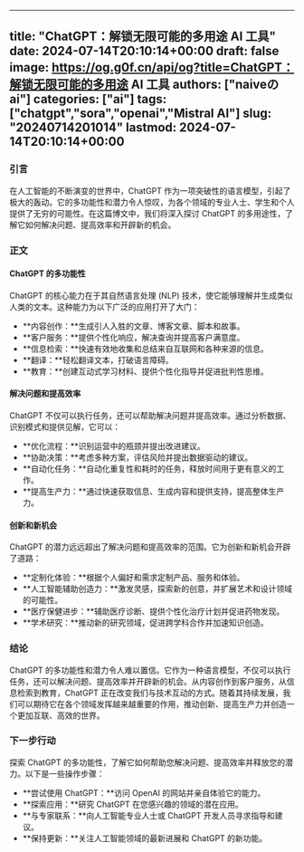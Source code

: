 
---
title: "ChatGPT：解锁无限可能的多用途 AI 工具"
date: 2024-07-14T20:10:14+00:00
draft: false
image: https://og.g0f.cn/api/og?title=ChatGPT：解锁无限可能的多用途 AI 工具
authors: ["naiveのai"]
categories: ["ai"]
tags: ["chatgpt","sora","openai","Mistral AI"]
slug: "20240714201014"
lastmod: 2024-07-14T20:10:14+00:00
---
### 引言

在人工智能的不断演变的世界中，ChatGPT 作为一项突破性的语言模型，引起了极大的轰动。它的多功能性和潜力令人惊叹，为各个领域的专业人士、学生和个人提供了无穷的可能性。在这篇博文中，我们将深入探讨 ChatGPT 的多用途性，了解它如何解决问题、提高效率和开辟新的机会。

### 正文

#### ChatGPT 的多功能性

ChatGPT 的核心能力在于其自然语言处理 (NLP) 技术，使它能够理解并生成类似人类的文本。这种能力为以下广泛的应用打开了大门：

- **内容创作：**生成引人入胜的文章、博客文章、脚本和故事。
- **客户服务：**提供个性化响应，解决查询并提高客户满意度。
- **信息检索：**快速有效地收集和总结来自互联网和各种来源的信息。
- **翻译：**轻松翻译文本，打破语言障碍。
- **教育：**创建互动式学习材料、提供个性化指导并促进批判性思维。

#### 解决问题和提高效率

ChatGPT 不仅可以执行任务，还可以帮助解决问题并提高效率。通过分析数据、识别模式和提供见解，它可以：

- **优化流程：**识别运营中的瓶颈并提出改进建议。
- **协助决策：**考虑多种方案，评估风险并提出数据驱动的建议。
- **自动化任务：**自动化重复性和耗时的任务，释放时间用于更有意义的工作。
- **提高生产力：**通过快速获取信息、生成内容和提供支持，提高整体生产力。

#### 创新和新机会

ChatGPT 的潜力远远超出了解决问题和提高效率的范围。它为创新和新机会开辟了道路：

- **定制化体验：**根据个人偏好和需求定制产品、服务和体验。
- **人工智能辅助创造力：**激发灵感，探索新的创意，并扩展艺术和设计领域的可能性。
- **医疗保健进步：**辅助医疗诊断、提供个性化治疗计划并促进药物发现。
- **学术研究：**推动新的研究领域，促进跨学科合作并加速知识创造。

### 结论

ChatGPT 的多功能性和潜力令人难以置信。它作为一种语言模型，不仅可以执行任务，还可以解决问题、提高效率并开辟新的机会。从内容创作到客户服务，从信息检索到教育，ChatGPT 正在改变我们与技术互动的方式。随着其持续发展，我们可以期待它在各个领域发挥越来越重要的作用，推动创新、提高生产力并创造一个更加互联、高效的世界。

### 下一步行动

探索 ChatGPT 的多功能性，了解它如何帮助您解决问题、提高效率并释放您的潜力。以下是一些操作步骤：

- **尝试使用 ChatGPT：**访问 OpenAI 的网站并亲自体验它的能力。
- **探索应用：**研究 ChatGPT 在您感兴趣的领域的潜在应用。
- **与专家联系：**向人工智能专业人士或 ChatGPT 开发人员寻求指导和建议。
- **保持更新：**关注人工智能领域的最新进展和 ChatGPT 的新功能。
